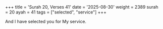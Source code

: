 +++
title = 'Surah 20, Verses 41'
date = '2025-08-30'
weight = 2389
surah = 20
ayah = 41
tags = ["selected", "service"]
+++

And I have selected you for My service.